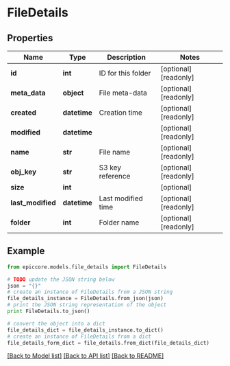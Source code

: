 # FileDetails


## Properties

Name | Type | Description | Notes
------------ | ------------- | ------------- | -------------
**id** | **int** | ID for this folder | [optional] [readonly] 
**meta_data** | **object** | File meta-data | [optional] [readonly] 
**created** | **datetime** | Creation time | [optional] [readonly] 
**modified** | **datetime** |  | [optional] [readonly] 
**name** | **str** | File name | [optional] [readonly] 
**obj_key** | **str** | S3 key reference | [optional] [readonly] 
**size** | **int** |  | [optional] 
**last_modified** | **datetime** | Last modified time | [optional] [readonly] 
**folder** | **int** | Folder name | [optional] [readonly] 

## Example

```python
from epiccore.models.file_details import FileDetails

# TODO update the JSON string below
json = "{}"
# create an instance of FileDetails from a JSON string
file_details_instance = FileDetails.from_json(json)
# print the JSON string representation of the object
print FileDetails.to_json()

# convert the object into a dict
file_details_dict = file_details_instance.to_dict()
# create an instance of FileDetails from a dict
file_details_form_dict = file_details.from_dict(file_details_dict)
```
[[Back to Model list]](../README.md#documentation-for-models) [[Back to API list]](../README.md#documentation-for-api-endpoints) [[Back to README]](../README.md)


